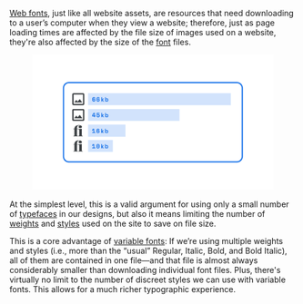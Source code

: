 
[Web fonts](/glossary/web_font), just like all website assets, are resources that need downloading to a user’s computer when they view a website; therefore, just as page loading times are affected by the file size of images used on a website, they're also affected by the size of the [font](/glossary/font) files.

<figure>

![An abstract representation of a browser’s Inspect panel, showing assets downloaded from a website and their file size in kilobytes.](images/thumbnail.svg)

</figure>

At the simplest level, this is a valid argument for using only a small number of [typefaces](/glossary/typeface) in our designs, but also it means limiting the number of [weights](/glossary/weight) and [styles](/glossary/style) used on the site to save on file size.

This is a core advantage of [variable fonts](/glossary/variable_fonts): If we’re using multiple weights and styles (i.e., more than the “usual” Regular, Italic, Bold, and Bold Italic), all of them are contained in one file—and that file is almost always considerably smaller than downloading individual font files. Plus, there's virtually no limit to the number of discreet styles we can use with variable fonts. This allows for a much richer typographic experience.

